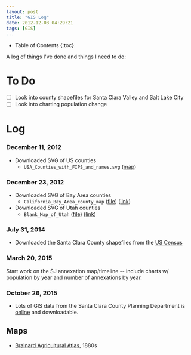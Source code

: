 ```yaml
---
layout: post
title: "GIS Log"
date: 2012-12-03 04:29:21
tags: [GIS]
...
```


* Table of Contents
{:toc}

A log of things I've done and things I need to do:

# To Do

- [ ] Look into county shapefiles for Santa Clara Valley and Salt Lake City
- [ ] Look into charting population change

# Log

### December 11, 2012

* Downloaded SVG of US counties
    - ``USA_Counties_with_FIPS_and_names.svg`` ([map](http://upload.wikimedia.org/wikipedia/commons/5/5f/USA_Counties_with_FIPS_and_names.svg))

### December 23, 2012

* Downloaded SVG of Bay Area counties
    - ``California_Bay_Area_county_map`` ([file](/files/California_Bay_Area_county_map.svg)) ([link](http://en.wikipedia.org/wiki/File:California_Bay_Area_county_map.svg))
* Downloaded SVG of Utah counties
    - ``Blank_Map_of_Utah`` ([file](/files/Blank_Map_of_Utah.svg)) ([link](http://en.wikipedia.org/wiki/File:Blank_Map_of_Utah.svg))

### July 31, 2014

* Downloaded the Santa Clara County shapefiles from the [US Census](http://www.census.gov/geo/partnerships/pvs/partnership14/st06_ca.html)

### March 20, 2015

Start work on the SJ annexation map/timeline -- include charts w/ population by year and number of annexations by year.

### October 26, 2015

- Lots of GIS data from the Santa Clara County Planning Department is [online](https://www.sccgov.org/sites/planning/GIS/Interactive/Pages/home.aspx) and downloadable.

## Maps

* [Brainard Agricultural Atlas](http://digitalcollections.sjlibrary.org/cdm/compoundobject/collection/sjplmaps/id/123/rec/2), 1880s
